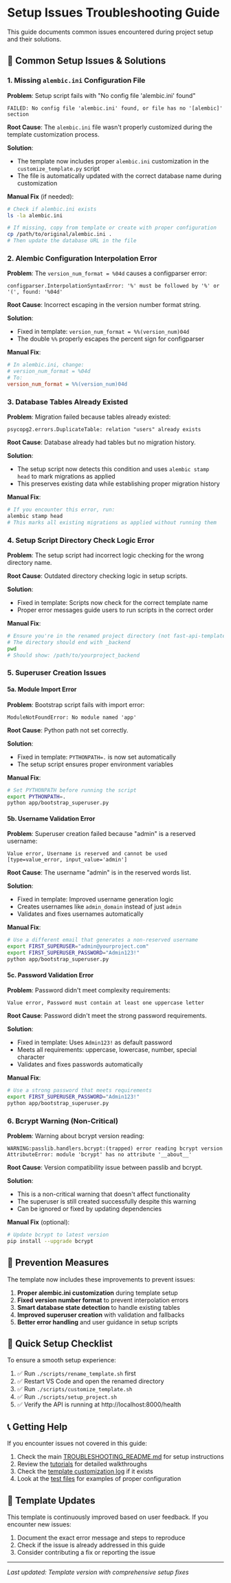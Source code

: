 # Setup Issues Troubleshooting Guide

This guide documents common issues encountered during project setup and their solutions.

## 🚨 Common Setup Issues & Solutions

### 1. **Missing `alembic.ini` Configuration File**

**Problem**: Setup script fails with "No config file 'alembic.ini' found"
```
FAILED: No config file 'alembic.ini' found, or file has no '[alembic]' section
```

**Root Cause**: The `alembic.ini` file wasn't properly customized during the template customization process.

**Solution**: 
- The template now includes proper `alembic.ini` customization in the `customize_template.py` script
- The file is automatically updated with the correct database name during customization

**Manual Fix** (if needed):
```bash
# Check if alembic.ini exists
ls -la alembic.ini

# If missing, copy from template or create with proper configuration
cp /path/to/original/alembic.ini .
# Then update the database URL in the file
```

### 2. **Alembic Configuration Interpolation Error**

**Problem**: The `version_num_format = %04d` causes a configparser error:
```
configparser.InterpolationSyntaxError: '%' must be followed by '%' or '(', found: '%04d'
```

**Root Cause**: Incorrect escaping in the version number format string.

**Solution**: 
- Fixed in template: `version_num_format = %%(version_num)04d`
- The double `%%` properly escapes the percent sign for configparser

**Manual Fix**:
```ini
# In alembic.ini, change:
# version_num_format = %04d
# To:
version_num_format = %%(version_num)04d
```

### 3. **Database Tables Already Existed**

**Problem**: Migration failed because tables already existed:
```
psycopg2.errors.DuplicateTable: relation "users" already exists
```

**Root Cause**: Database already had tables but no migration history.

**Solution**: 
- The setup script now detects this condition and uses `alembic stamp head` to mark migrations as applied
- This preserves existing data while establishing proper migration history

**Manual Fix**:
```bash
# If you encounter this error, run:
alembic stamp head
# This marks all existing migrations as applied without running them
```

### 4. **Setup Script Directory Check Logic Error**

**Problem**: The setup script had incorrect logic checking for the wrong directory name.

**Root Cause**: Outdated directory checking logic in setup scripts.

**Solution**: 
- Fixed in template: Scripts now check for the correct template name
- Proper error messages guide users to run scripts in the correct order

**Manual Fix**:
```bash
# Ensure you're in the renamed project directory (not fast-api-template)
# The directory should end with _backend
pwd
# Should show: /path/to/yourproject_backend
```

### 5. **Superuser Creation Issues**

#### 5a. **Module Import Error**

**Problem**: Bootstrap script fails with import error:
```
ModuleNotFoundError: No module named 'app'
```

**Root Cause**: Python path not set correctly.

**Solution**: 
- Fixed in template: `PYTHONPATH=.` is now set automatically
- The setup script ensures proper environment variables

**Manual Fix**:
```bash
# Set PYTHONPATH before running the script
export PYTHONPATH=.
python app/bootstrap_superuser.py
```

#### 5b. **Username Validation Error**

**Problem**: Superuser creation failed because "admin" is a reserved username:
```
Value error, Username is reserved and cannot be used [type=value_error, input_value='admin']
```

**Root Cause**: The username "admin" is in the reserved words list.

**Solution**: 
- Fixed in template: Improved username generation logic
- Creates usernames like `admin_domain` instead of just `admin`
- Validates and fixes usernames automatically

**Manual Fix**:
```bash
# Use a different email that generates a non-reserved username
export FIRST_SUPERUSER="admin@yourproject.com"
export FIRST_SUPERUSER_PASSWORD="Admin123!"
python app/bootstrap_superuser.py
```

#### 5c. **Password Validation Error**

**Problem**: Password didn't meet complexity requirements:
```
Value error, Password must contain at least one uppercase letter
```

**Root Cause**: Password didn't meet the strong password requirements.

**Solution**: 
- Fixed in template: Uses `Admin123!` as default password
- Meets all requirements: uppercase, lowercase, number, special character
- Validates and fixes passwords automatically

**Manual Fix**:
```bash
# Use a strong password that meets requirements
export FIRST_SUPERUSER_PASSWORD="Admin123!"
python app/bootstrap_superuser.py
```

### 6. **Bcrypt Warning (Non-Critical)**

**Problem**: Warning about bcrypt version reading:
```
WARNING:passlib.handlers.bcrypt:(trapped) error reading bcrypt version
AttributeError: module 'bcrypt' has no attribute '__about__'
```

**Root Cause**: Version compatibility issue between passlib and bcrypt.

**Solution**: 
- This is a non-critical warning that doesn't affect functionality
- The superuser is still created successfully despite this warning
- Can be ignored or fixed by updating dependencies

**Manual Fix** (optional):
```bash
# Update bcrypt to latest version
pip install --upgrade bcrypt
```

## 🔧 **Prevention Measures**

The template now includes these improvements to prevent issues:

1. **Proper alembic.ini customization** during template setup
2. **Fixed version number format** to prevent interpolation errors
3. **Smart database state detection** to handle existing tables
4. **Improved superuser creation** with validation and fallbacks
5. **Better error handling** and user guidance in setup scripts

## 🚀 **Quick Setup Checklist**

To ensure a smooth setup experience:

1. ✅ Run `./scripts/rename_template.sh` first
2. ✅ Restart VS Code and open the renamed directory
3. ✅ Run `./scripts/customize_template.sh` 
4. ✅ Run `./scripts/setup_project.sh`
5. ✅ Verify the API is running at http://localhost:8000/health

## 📞 **Getting Help**

If you encounter issues not covered in this guide:

1. Check the main [TROUBLESHOOTING_README.md](../TROUBLESHOOTING_README.md) for setup instructions
2. Review the [tutorials](../tutorials/) for detailed walkthroughs
3. Check the [template customization log](../TEMPLATE_CUSTOMIZATION.md) if it exists
4. Look at the [test files](../../tests/) for examples of proper configuration

## 🔄 **Template Updates**

This template is continuously improved based on user feedback. If you encounter new issues:

1. Document the exact error message and steps to reproduce
2. Check if the issue is already addressed in this guide
3. Consider contributing a fix or reporting the issue

---

*Last updated: Template version with comprehensive setup fixes* 
